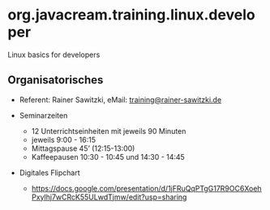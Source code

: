 # org.javacream.training.linux.developer
Linux basics for developers

## Organisatorisches

* Referent: Rainer Sawitzki, eMail: training@rainer-sawitzki.de

* Seminarzeiten
  * 12 Unterrichtseinheiten mit jeweils 90 Minuten
  * jeweils 9:00 - 16:15
  * Mittagspause 45’ (12:15-13:00)
  * Kaffeepausen 10:30 - 10:45 und 14:30 - 14:45

* Digitales Flipchart
  * https://docs.google.com/presentation/d/1jFRuQqPTgG17R9OC6XoehPxylhj7wCRcK55ULwdTjmw/edit?usp=sharing
